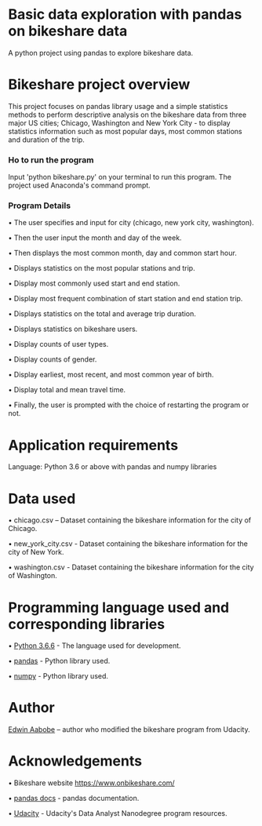 # Basic data exploration with pandas on bikeshare data
A python project using pandas to explore bikeshare data.

# Bikeshare project overview

This project focuses on pandas library usage and a simple statistics methods to perform descriptive analysis on the bikeshare data from three major US cities; Chicago, Washington and New York City - to display statistics information such as most popular days, most common stations and duration of the trip.

### Ho to run the program

Input 'python bikeshare.py' on your terminal to run this program. The project used Anaconda's command prompt.

### Program Details

•	The user specifies and input for city (chicago, new york city, washington).

•	Then the user input the month and day of the week.

•	Then displays the most common month, day and common start hour.

•	Displays statistics on the most popular stations and trip.

•	Display most commonly used start and end station.

•	Display most frequent combination of start station and end station trip.

•	Displays statistics on the total and average trip duration.

•	Displays statistics on bikeshare users.

•	Display counts of user types.

•	Display counts of gender.

•	Display earliest, most recent, and most common year of birth.

•	Display total and mean travel time.

•	Finally, the user is prompted with the choice of restarting the program or not.

# Application requirements

Language: Python 3.6 or above with pandas and numpy libraries

# Data used 

•	chicago.csv – Dataset containing the bikeshare information for the city of Chicago.

•	new_york_city.csv - Dataset containing the bikeshare information for the city of New York.

•	washington.csv - Dataset containing the bikeshare information for the city of Washington.

# Programming language used and corresponding libraries

•	[Python 3.6.6](https://www.python.org/) - The language used for development.

•	[pandas](https://pandas.pydata.org/) - Python library used.

•	[numpy](http://www.numpy.org/) - Python library used.


# Author

 [Edwin Aabobe]( https://github.com/eaabobe/my-udacity-project) – author who modified the bikeshare program from Udacity.
  
# Acknowledgements

•	Bikeshare website https://www.onbikeshare.com/

•	[pandas docs](http://pandas.pydata.org/pandas-docs/stable/) - pandas documentation. 

•	[Udacity](https://udacity.com) - Udacity's Data Analyst Nanodegree program resources.
